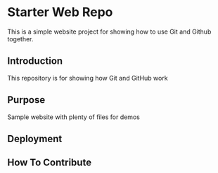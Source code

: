 # Starter Web Repo

This is a simple website project for showing how to use Git and Github together.

## Introduction

This repository is for showing how Git and GitHub work

## Purpose

Sample website with plenty of files for demos

## Deployment

## How To Contribute